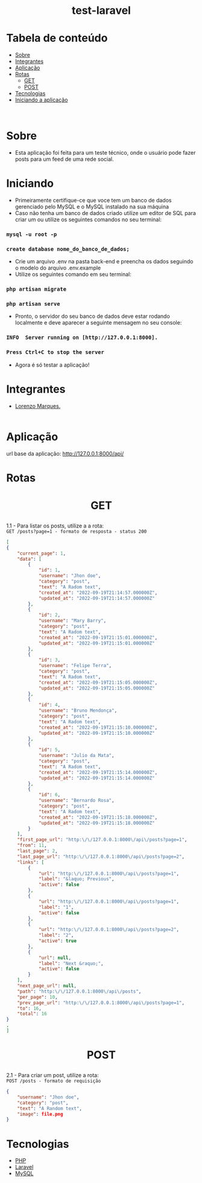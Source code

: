<h1 align="center">test-laravel</h1>

# Tabela de conteúdo

<!--ts-->
 - [Sobre](#Sobre)
 - [Integrantes](#Integrantes)
 - [Aplicação](#Aplicação)
 - [Rotas](#Rotas)
    - [GET](#GET)
    - [POST](#POST)
 - [Tecnologias](#Tecnologias)  
 - [Iniciando a aplicação](#Iniciando)  
<!--te-->

<br>

# Sobre

- Esta aplicação foi feita para um teste técnico, onde o usuário pode fazer posts para um feed de uma rede social.
  <br>
  
# Iniciando

- Primeiramente certifique-ce que voce tem um banco de dados gerenciado pelo MySQL e o MySQL instalado na sua máquina
- Caso não tenha um banco de dados criado utilize um editor de SQL para criar um ou utilize os seguintes comandos no seu terminal:

### `mysql -u root -p`
### `create database nome_do_banco_de_dados;`

- Crie um arquivo .env na pasta back-end e preencha os dados seguindo o modelo do arquivo .env.example
- Utilize os seguintes comando em seu terminal:

### `php artisan migrate`
### `php artisan serve`

- Pronto, o servidor do seu banco de dados deve estar rodando localmente e deve aparecer a seguinte mensagem no seu console:
###  `INFO  Server running on [http://127.0.0.1:8000].`
###
###  `Press Ctrl+C to stop the server`

- Agora é só testar a aplicação!


# Integrantes

- <a href="https://github.com/LorenzoMarques">Lorenzo Marques.</a> <br>
  <br>

# Aplicação

url base da aplicação: http://127.0.0.1:8000/api/

# Rotas

# <p align="center">GET</p>

1.1 - Para listar os posts, utilize a a rota: <br>
`GET /posts?page=1 - formato de resposta - status 200`

```json
[
{
	"current_page": 1,
	"data": [
		{
			"id": 1,
			"username": "Jhon doe",
			"category": "post",
			"text": "A Radom text",
			"created_at": "2022-09-19T21:14:57.000000Z",
			"updated_at": "2022-09-19T21:14:57.000000Z"
		},
		{
			"id": 2,
			"username": "Mary Barry",
			"category": "post",
			"text": "A Radom text",
			"created_at": "2022-09-19T21:15:01.000000Z",
			"updated_at": "2022-09-19T21:15:01.000000Z"
		},
		{
			"id": 3,
			"username": "Felipe Terra",
			"category": "post",
			"text": "A Radom text",
			"created_at": "2022-09-19T21:15:05.000000Z",
			"updated_at": "2022-09-19T21:15:05.000000Z"
		},
		{
			"id": 4,
			"username": "Bruno Mendonça",
			"category": "post",
			"text": "A Radom text",
			"created_at": "2022-09-19T21:15:10.000000Z",
			"updated_at": "2022-09-19T21:15:10.000000Z"
		},
		{
			"id": 5,
			"username": "Julio da Mata",
			"category": "post",
			"text": "A Radom text",
			"created_at": "2022-09-19T21:15:14.000000Z",
			"updated_at": "2022-09-19T21:15:14.000000Z"
		},
		{
			"id": 6,
			"username": "Bernardo Rosa",
			"category": "post",
			"text": "A Radom text",
			"created_at": "2022-09-19T21:15:18.000000Z",
			"updated_at": "2022-09-19T21:15:18.000000Z"
		}
	],
	"first_page_url": "http:\/\/127.0.0.1:8000\/api\/posts?page=1",
	"from": 11,
	"last_page": 2,
	"last_page_url": "http:\/\/127.0.0.1:8000\/api\/posts?page=2",
	"links": [
		{
			"url": "http:\/\/127.0.0.1:8000\/api\/posts?page=1",
			"label": "&laquo; Previous",
			"active": false
		},
		{
			"url": "http:\/\/127.0.0.1:8000\/api\/posts?page=1",
			"label": "1",
			"active": false
		},
		{
			"url": "http:\/\/127.0.0.1:8000\/api\/posts?page=2",
			"label": "2",
			"active": true
		},
		{
			"url": null,
			"label": "Next &raquo;",
			"active": false
		}
	],
	"next_page_url": null,
	"path": "http:\/\/127.0.0.1:8000\/api\/posts",
	"per_page": 10,
	"prev_page_url": "http:\/\/127.0.0.1:8000\/api\/posts?page=1",
	"to": 16,
	"total": 16
}
,
]
```

# <p align="center">POST</p>

2.1 - Para criar um post, utilize a rota:<br>
`POST /posts - formato de requisição`

```json
{	
	"username": "Jhon doe",
	"category": "post",
	"text": "A Random text",
	"image": file.png    
}
```



# Tecnologias

- <a href="https://www.php.net/">PHP</a>
- <a href="https://laravel.com/">Laravel</a>
- <a href="https://www.mysql.com//">MySQL</a>
